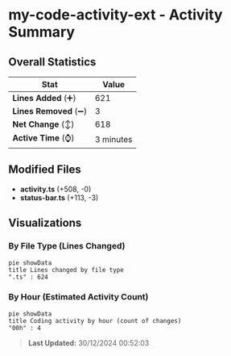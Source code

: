 # my-code-activity-ext - Activity Summary 

## Overall Statistics

| Stat                   | Value                                                             |
| ---------------------- | ----------------------------------------------------------------- |
| **Lines Added** (➕)   | 621                                          |
| **Lines Removed** (➖) | 3                                        |
| **Net Change** (↕)    | 618                |
| **Active Time** (⌚)   | 3 minutes |


## Modified Files
- **activity.ts** (+508, -0)
- **status-bar.ts** (+113, -3)

## Visualizations

### By File Type (Lines Changed)

```mermaid
pie showData
title Lines changed by file type
".ts" : 624
```

### By Hour (Estimated Activity Count)

```mermaid
pie showData
title Coding activity by hour (count of changes)
"00h" : 4
```


> **Last Updated:** 30/12/2024 00:52:03